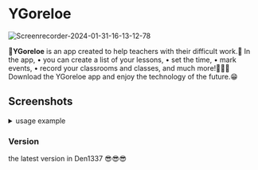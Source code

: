 


# YGoreloe
![Screenrecorder-2024-01-31-16-13-12-78](https://github.com/Dokker24/YGoreloe/assets/142105218/334b1a48-0b8f-4f3c-9d31-0c3dd558d86b)

🌟**YGoreloe** is an app created to help teachers with their difficult work.💫 In the app, 
• you can create a list of your lessons, 
• set the time, 
• mark events, 
• record your classrooms and classes, and much more!🥰🥰🥰 Download the YGoreloe app and enjoy the technology of the future.😁

## Screenshots
<details>
  <summary>usage example</summary>

  ![Screenshot_2024-01-31-15-28-13-421_ru den omg](https://github.com/Dokker24/YGoreloe/assets/142105218/97bd99fc-3919-43eb-9b1c-5afa5da3397b)
  
![Screenshot_2024-01-31-15-30-33-510_ru den omg](https://github.com/Dokker24/YGoreloe/assets/142105218/750621dc-c8eb-4139-ae3e-0551288214a6)

![Screenshot_2024-01-31-15-30-22-102_ru den omg](https://github.com/Dokker24/YGoreloe/assets/142105218/acd5fb4d-197d-4e88-bee5-d6080257f704)

![Screenshot_2024-01-31-15-28-56-786_ru den omg](https://github.com/Dokker24/YGoreloe/assets/142105218/554a0b00-d7b2-4b24-a24c-1cc7dd098ce7)

</details>


### Version
the latest version in Den1337 
😎😎😎
